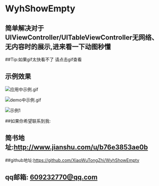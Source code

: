 # WyhShowEmpty

## 简单解决对于UIViewController/UITableViewController无网络、无内容时的展示,进来看一下动图秒懂

##Tip:如果gif太快看不了 请点击gif查看 

## 示例效果
![应用中示例.gif](http://upload-images.jianshu.io/upload_images/4097230-fcc1f861384697a7.gif?imageMogr2/auto-orient/strip)

![demo中示例.gif](http://upload-images.jianshu.io/upload_images/4097230-39e980be48ba1422.gif?imageMogr2/auto-orient/strip)

![示例1](http://upload-images.jianshu.io/upload_images/4097230-e838e3a890a21264.png?imageMogr2/auto-orient/strip%7CimageView2/2/w/1240)



##如果你希望联系到我:

##   简书地址:http://www.jianshu.com/u/b76e3853ae0b
##github地址:https://github.com/XiaoWuTongZhi/WyhShowEmpty
##    qq邮箱: 609232770@qq.com 
